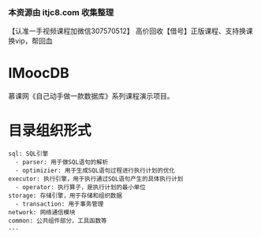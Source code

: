 ### 本资源由 itjc8.com 收集整理
 【认准一手视频课程加微信307570512】
高价回收【借号】正版课程、支持换课换vip，帮回血

# IMoocDB
慕课网《自己动手做一款数据库》系列课程演示项目。

# 目录组织形式
    sql: SQL引擎
      - parser: 用于做SQL语句的解析
      - optimizier: 用于生成SQL语句过程进行执行计划的优化
    executor: 执行引擎，用于执行通过SQL语句产生的具体执行计划
      - operator: 执行算子，是执行计划的最小单位
    storage: 存储引擎，用于存储和组织数据
      - transaction: 用于事务管理
    network: 网络通信模块
    common: 公共组件部分，工具函数等
    ...
  
